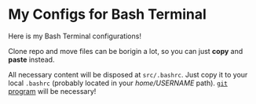 My Configs for Bash Terminal
============================

Here is my Bash Terminal configurations!

Clone repo and move files can be borigin a lot, so you can just
**copy** and **paste** instead.

All necessary content will be disposed at `src/.bashrc`. Just copy
it to your local `.bashrc` (probably located in your _home/USERNAME_
path). [`git` program][git-link] will be necessary!

[git-link]: https://git-scm.com/downloads
